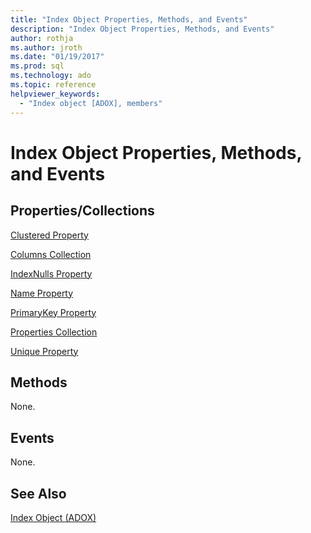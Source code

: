 ```yaml
---
title: "Index Object Properties, Methods, and Events"
description: "Index Object Properties, Methods, and Events"
author: rothja
ms.author: jroth
ms.date: "01/19/2017"
ms.prod: sql
ms.technology: ado
ms.topic: reference
helpviewer_keywords:
  - "Index object [ADOX], members"
---
```

# Index Object Properties, Methods, and Events
## Properties/Collections  
 [Clustered Property](./clustered-property-adox.md)  
  
 [Columns Collection](./columns-collection-adox.md)  
  
 [IndexNulls Property](./indexnulls-property-adox.md)  
  
 [Name Property](./name-property-adox.md)  
  
 [PrimaryKey Property](./primarykey-property-adox.md)  
  
 [Properties Collection](../ado-api/properties-collection-ado.md)  
  
 [Unique Property](./unique-property-adox.md)  
  
## Methods  
 None.  
  
## Events  
 None.  
  
## See Also  
 [Index Object (ADOX)](./index-object-adox.md)